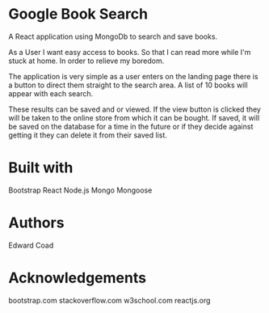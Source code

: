 # Google Book Search
A React application using MongoDb to search and save books. 

As a User I want easy access to books.
So that I can read more while I'm stuck at home.
In order to relieve my boredom.

The application is very simple as a user enters on the landing page there is a button to direct them straight to the search area. A list of 10 books will appear with each search.

These results can be saved and or viewed. If the view button is clicked they will be taken to the online store from which it can be bought. If saved, it will be saved on the database for a time in the future or if they decide against getting it they can delete it from their saved list.

# Built with
Bootstrap
React
Node.js
Mongo
Mongoose

# Authors
Edward Coad

# Acknowledgements
bootstrap.com
stackoverflow.com
w3school.com
reactjs.org